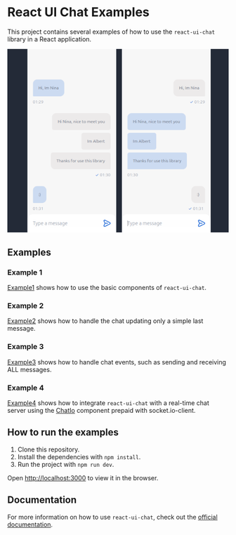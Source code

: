 # React UI Chat Examples

This project contains several examples of how to use the `react-ui-chat` library in a React application.

![1711258313141](image/README/1711258313141.png)

## Examples

### Example 1

[Example1](src/examples/Example1.tsx) shows how to use the basic components of `react-ui-chat`.

### Example 2

[Example2](src/examples/Example2.tsx) shows how to handle the chat updating only a simple last message.

### Example 3

[Example3](src/examples/Example3.tsx) shows how to handle chat events, such as sending and receiving ALL messages.

### Example 4

[Example4](src/examples/Example4.tsx) shows how to integrate `react-ui-chat` with a real-time chat server using the [ChatIo](src/examples/Example4/ChatIo.tsx) component prepaid with socket.io-client.

## How to run the examples

1. Clone this repository.
2. Install the dependencies with `npm install`.
3. Run the project with `npm run dev`.

Open [http://localhost:3000](http://localhost:3000) to view it in the browser.

## Documentation

For more information on how to use `react-ui-chat`, check out the [official documentation](https://link-to-react-ui-chat-docs).
